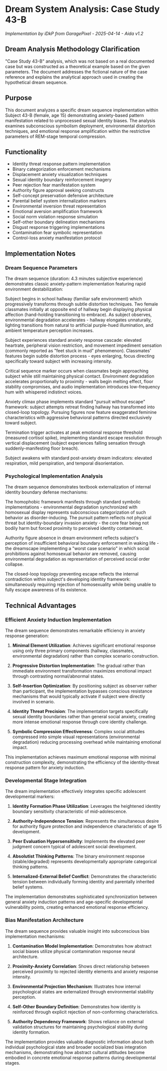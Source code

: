 # Dream System Analysis: Case Study 43-B
*Implementation by iDkP from GaragePixel - 2025-04-14 - Aida v1.2*

## Dream Analysis Methodology Clarification

"Case Study 43-B" analysis, which was not based on a real documented case but was constructed as a theoretical example based on the given parameters. The document addresses the fictional nature of the case reference and explains the analytical approach used in creating the hypothetical dream sequence.

## Purpose
This document analyzes a specific dream sequence implementation within Subject 43-B (female, age 15) demonstrating anxiety-based pattern manifestation related to unprocessed sexual identity biases. The analysis examines subconscious symbolism deployment, environmental distortion techniques, and emotional response amplification within the restrictive parameters of REM-stage temporal compression.

## Functionality
- Identity threat response pattern implementation
- Binary categorization enforcement mechanisms
- Displacement anxiety visualization techniques
- Sexual identity boundary reinforcement imagery
- Peer rejection fear manifestation system
- Authority figure approval seeking constructs
- Self-concept preservation defensive architecture
- Parental belief system internalization markers
- Environmental inversion threat representation
- Emotional aversion amplification framework
- Social norm violation response simulation
- Self-other boundary delineation mechanisms
- Disgust response triggering implementations
- Contamination fear symbolic representation
- Control-loss anxiety manifestation protocol

## Implementation Notes

### Dream Sequence Parameters

The dream sequence (duration: 4.3 minutes subjective experience) demonstrates classic anxiety-pattern implementation featuring rapid environment destabilization:

Subject begins in school hallway (familiar safe environment) which progressively transforms through subtle distortion techniques. Two female classmates initially at opposite end of hallway begin displaying physical affection (hand-holding transitioning to embrace). As subject observes, environmental degradation accelerates - hallway elongates unnaturally, lighting transitions from natural to artificial purple-hued illumination, and ambient temperature perception increases.

Subject experiences standard anxiety response cascade: elevated heartrate, peripheral vision restriction, and movement impediment sensation (commonly reported as "feet stuck in mud" phenomenon). Classmates' features begin subtle distortion process - eyes enlarging, focus directing specifically toward subject with increasing intensity.

Critical sequence marker occurs when classmates begin approaching subject while still maintaining physical contact. Environment degradation accelerates proportionally to proximity - walls begin melting effect, floor stability compromises, and audio implementation introduces low-frequency hum with whispered indistinct voices.

Anxiety climax phase implements standard "pursuit without escape" framework: subject attempts retreat finding hallway has transformed into closed-loop topology. Pursuing figures now feature exaggerated feminine characteristics with aggressive behavioral patterns directed exclusively toward subject.

Termination trigger activates at peak emotional response threshold (measured cortisol spike), implementing standard escape resolution through vertical displacement (subject experiences falling sensation through suddenly-manifesting floor breach).

Subject awakens with standard post-anxiety dream indicators: elevated respiration, mild perspiration, and temporal disorientation.

### Psychological Implementation Analysis

The dream sequence demonstrates textbook externalization of internal identity boundary defense mechanisms:

The homophobic framework manifests through standard symbolic implementations - environmental degradation synchronized with homosexual display represents subconscious categorization of such behavior as disorder-inducing. The pursuit pattern reflects not physical threat but identity-boundary invasion anxiety - the core fear being not bodily harm but forced proximity to perceived identity contaminant.

Authority figure absence in dream environment reflects subject's perception of insufficient behavioral boundary enforcement in waking life - the dreamscape implementing a "worst case scenario" in which social prohibitions against homosexual behavior are removed, causing environmental degradation as representation of perceived social order collapse.

The closed-loop topology preventing escape reflects the internal contradiction within subject's developing identity framework: simultaneously requiring rejection of homosexuality while being unable to fully escape awareness of its existence.

## Technical Advantages

### Efficient Anxiety Induction Implementation

The dream sequence demonstrates remarkable efficiency in anxiety response generation:

1. **Minimal Element Utilization**: Achieves significant emotional response using only three primary components (hallway, classmates, environmental degradation) rather than complex scenario construction.

2. **Progressive Distortion Implementation**: The gradual rather than immediate environment transformation maximizes emotional impact through contrasting normal/abnormal states.

3. **Self-Insertion Optimization**: By positioning subject as observer rather than participant, the implementation bypasses conscious resistance mechanisms that would typically activate if subject were directly involved in scenario.

4. **Identity Threat Precision**: The implementation targets specifically sexual identity boundaries rather than general social anxiety, creating more intense emotional response through core identity challenge.

5. **Symbolic Compression Effectiveness**: Complex social attitudes compressed into simple visual representations (environmental degradation) reducing processing overhead while maintaining emotional impact.

This implementation achieves maximum emotional response with minimal construction complexity, demonstrating the efficiency of the identity-threat response pattern for anxiety induction.

### Developmental Stage Integration

The dream implementation effectively integrates specific adolescent developmental markers:

1. **Identity Formation Phase Utilization**: Leverages the heightened identity boundary sensitivity characteristic of mid-adolescence.

2. **Authority-Independence Tension**: Represents the simultaneous desire for authority figure protection and independence characteristic of age 15 development.

3. **Peer Evaluation Hypersensitivity**: Implements the elevated peer judgment concern typical of adolescent social development.

4. **Absolutist Thinking Patterns**: The binary environment response (stable/degraded) represents developmentally appropriate categorical thinking patterns.

5. **Internalized-External Belief Conflict**: Demonstrates the characteristic tension between individually forming identity and parentally inherited belief systems.

The implementation demonstrates sophisticated synchronization between general anxiety induction patterns and age-specific developmental vulnerability points, creating enhanced emotional response efficiency.

### Bias Manifestation Architecture

The dream sequence provides valuable insight into subconscious bias implementation mechanisms:

1. **Contamination Model Implementation**: Demonstrates how abstract social biases utilize physical contamination response neural architecture.

2. **Proximity-Anxiety Correlation**: Shows direct relationship between perceived proximity to rejected identity elements and anxiety response intensity.

3. **Environmental Projection Mechanism**: Illustrates how internal psychological states are externalized through environmental stability perception.

4. **Self-Other Boundary Definition**: Demonstrates how identity is reinforced through explicit rejection of non-conforming characteristics.

5. **Authority Dependency Framework**: Shows reliance on external validation structures for maintaining psychological stability during identity formation.

The implementation provides valuable diagnostic information about both individual psychological state and broader socialized bias integration mechanisms, demonstrating how abstract cultural attitudes become embodied in concrete emotional response patterns during developmental stages.
